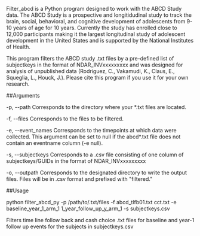 Filter_abcd is a Python program designed to work with the ABCD Study data. The ABCD Study is a prospective and longitidudinal study to track the brain, social, behavioral, and cognitive development of adolescents from 9-10 years of age for 10 years. Currently the study has enrolled close to 12,000 participants making it the largest longitudinal study of adolescent development in the United States and is supported by the National Institutes of Health.

This program filters the ABCD study .txt files by a pre-defined list of subjectkeys in the format of NDAR_INVxxxxxxxxx and was designed for analysis of unpublished data (Rodriguez, C., Vakamudi, K., Claus, E., Squeglia, L., Houck, J.). Please cite this program if you use it for your own research.

##Arguments

-p, --path Corresponds to the directory where your *.txt files are located.

-f, --files Corresponds to the files to be filtered.

-e, --event_names Corresponds to the timepoints at which data were collected. This argument can be set to null if the abcd*.txt file does not contain an eventname column (-e null).

-s, --subjectkeys Corresponds to a .csv file consisting of one column of subjectkeys/GUIDs in the format of NDAR_INVxxxxxxxxx

-o, --outpath Corresponds to the designated directory to write the output files. Files will be in .csv format and prefixed with "filtered."

##Usage

python filter_abcd_py -p /path/to/.txt/files -f abcd_tlfb01.txt cct.txt -e baseline_year_1_arm_1 1_year_follow_up_y_arm_1 -s subjectkeys.csv

Filters time line follow back and cash choice .txt files for baseline and year-1 follow up events for the subjects in subjectkeys.csv
